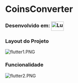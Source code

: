 # CoinsConverter

### Desenvolvido em: <img align="center" alt="Lucas-Angular" height="30" width="40" src="https://cdn.jsdelivr.net/gh/devicons/devicon/icons/angularjs/angularjs-original.svg">  

### Layout do Projeto
![flutter1.PNG](https://github.com/lucas2331/CoinsConverter/blob/lucas2331/README.md/README.md/flutter1.PNG)

### Funcionalidade
![flutter2.PNG](https://github.com/lucas2331/CoinsConverter/blob/lucas2331/README.md/README.md/flutter2.PNG)
